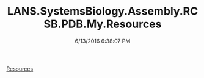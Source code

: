 ﻿---
title: LANS.SystemsBiology.Assembly.RCSB.PDB.My.Resources
date: 6/13/2016 6:38:07 PM
---

[Resources](T-LANS.SystemsBiology.Assembly.RCSB.PDB.My.Resources.Resources.html)
